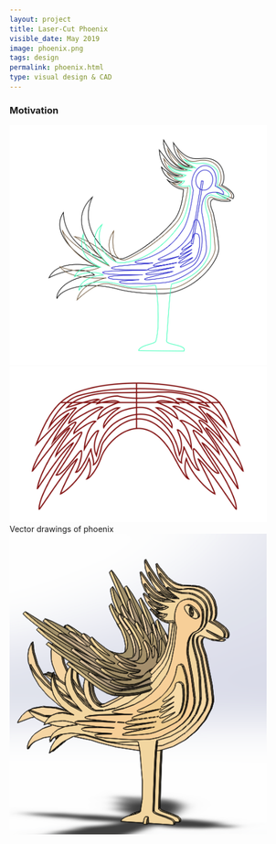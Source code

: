 ```yaml
---
layout: project
title: Laser-Cut Phoenix
visible_date: May 2019
image: phoenix.png
tags: design
permalink: phoenix.html
type: visual design & CAD
---
```


### Motivation




<img src="/public/images/phoenix_ai.png" class="img-fluid" alt="Responsive image" width=450 px>

<img src="/public/images/phoenix_ai_wings.png" class="img-fluid" alt="Responsive image" width=450 px>
<br>
Vector drawings of phoenix
<br>
<img src="/public/images/phoenix_solidworks.png" class="img-fluid" alt="Responsive image" width=450 px>



